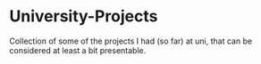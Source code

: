 # University-Projects
Collection of some of the projects I had (so far) at uni, that can be considered at least a bit presentable. 
